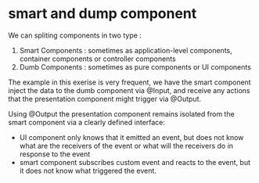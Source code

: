 # smart and dump component

We can spliting components in two type :

1. Smart Components :  sometimes as application-level components, container components or controller components
2. Dumb Components : sometimes as pure components or UI components

The example in this exerise is very frequent, we have the smart component inject the data to the dumb component via @Input, and receive any actions that the presentation component might trigger via @Output.

Using @Output the presentation component remains isolated from the smart component via a clearly defined interface:

- UI component only knows that it emitted an event, but does not know what are the receivers of the event or what will the receivers do in response to the event
- smart component subscribes custom event and reacts to the event, but it does not know what triggered the event.
